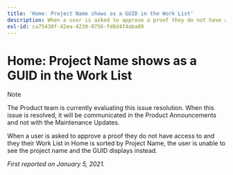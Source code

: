 ```yaml
---
title: 'Home: Project Name shows as a GUID in the Work List'
description: When a user is asked to approve a proof they do not have access to and they their Work List in Home is sorted by Project Name, the user is unable to see the project name and the GUID displays instead.
exl-id: ca75430f-42ea-4239-9756-fd8d4f4aba89
---
```

# Home: Project Name shows as a GUID in the Work List

>[!NOTE]
>
>The Product team is currently evaluating this issue resolution. When this issue is resolved, it will be communicated in the Product Announcements and not with the Maintenance Updates.

When a user is asked to approve a proof they do not have access to and they their Work List in Home is sorted by Project Name, the user is unable to see the project name and the GUID displays instead.

_First reported on January 5, 2021._
